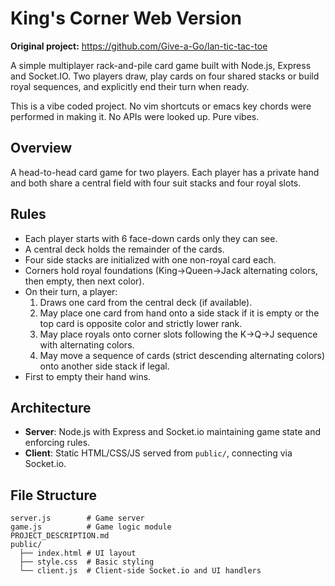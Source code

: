 # King's Corner Web Version

**Original project:** https://github.com/Give-a-Go/lan-tic-tac-toe

A simple multiplayer rack-and-pile card game built with Node.js, Express and Socket.IO. Two players draw, play cards on four shared stacks or build royal sequences, and explicitly end their turn when ready.

This is a vibe coded project. No vim shortcuts or emacs key chords were performed in making it. No APIs were looked up. Pure vibes.

## Overview

A head-to-head card game for two players. Each player has a private hand and both share a central field with four suit stacks and four royal slots.

## Rules

- Each player starts with 6 face-down cards only they can see.
- A central deck holds the remainder of the cards.
- Four side stacks are initialized with one non-royal card each.
- Corners hold royal foundations (King→Queen→Jack alternating colors, then empty, then next color).
- On their turn, a player:
  1. Draws one card from the central deck (if available).
  2. May place one card from hand onto a side stack if it is empty or the top card is opposite color and strictly lower rank.
  3. May place royals onto corner slots following the K→Q→J sequence with alternating colors.
  4. May move a sequence of cards (strict descending alternating colors) onto another side stack if legal.
- First to empty their hand wins.

## Architecture

- **Server**: Node.js with Express and Socket.io maintaining game state and enforcing rules.
- **Client**: Static HTML/CSS/JS served from `public/`, connecting via Socket.io.

## File Structure

```
server.js        # Game server
game.js          # Game logic module
PROJECT_DESCRIPTION.md
public/
  ├── index.html # UI layout
  ├── style.css  # Basic styling
  └── client.js  # Client-side Socket.io and UI handlers
